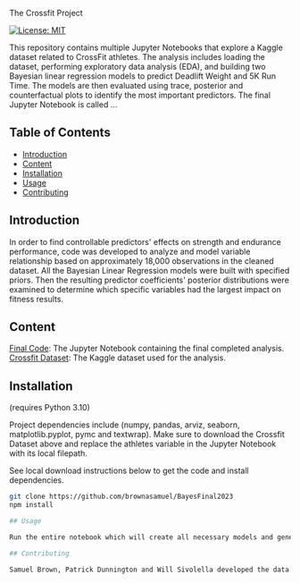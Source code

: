 The Crossfit Project

[![License: MIT](https://img.shields.io/badge/License-MIT-yellow.svg)](https://opensource.org/licenses/MIT)


This repository contains multiple Jupyter Notebooks that explore a Kaggle dataset related to CrossFit athletes. 
The analysis includes loading the dataset, performing exploratory data analysis (EDA), and building two Bayesian linear regression models to predict Deadlift Weight and 5K Run Time. 
The models are then evaluated using trace, posterior and counterfactual plots to identify the most important predictors. The final Jupyter Notebook is called ...

## Table of Contents

- [Introduction](#introduction)
- [Content](#content)
- [Installation](#installation)
- [Usage](#usage)
- [Contributing](#contributing)

## Introduction

In order to find controllable predictors' effects on strength and endurance performance, code was developed to analyze and model variable relationship based on approximately 18,000 observations in the cleaned dataset. All the Bayesian Linear Regression models were built with specified priors. Then the resulting predictor coefficients' posterior distributions were examined to determine which specific variables had the largest impact on fitness results.

## Content

[Final Code](https://github.com/brownasamuel/BayesFinal2023/blob/main/Actual_Final_Project.ipynb): The Jupyter Notebook containing the final completed analysis.
[Crossfit Dataset](https://www.kaggle.com/datasets/ulrikthygepedersen/crossfit-athletes?select=athletes.csv): The Kaggle dataset used for the analysis.

## Installation
(requires Python 3.10)

Project dependencies include (numpy, pandas, arviz, seaborn, matplotlib.pyplot, pymc and textwrap).
Make sure to download the Crossfit Dataset above and replace the athletes variable in the Jupyter Notebook with its local filepath.

See local download instructions below to get the code and install dependencies.


```bash
git clone https://github.com/brownasamuel/BayesFinal2023
npm install

## Usage

Run the entire notebook which will create all necessary models and generate resultant plots required to draw necessary conclusions.

## Contributing

Samuel Brown, Patrick Dunnington and Will Sivolella developed the data analysis, model development and result testing.
